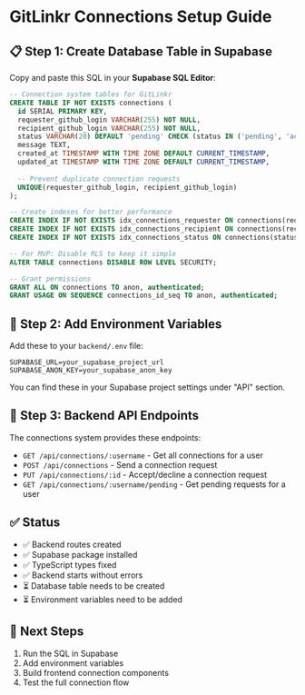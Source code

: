 # GitLinkr Connections Setup Guide

## 📋 Step 1: Create Database Table in Supabase

Copy and paste this SQL in your **Supabase SQL Editor**:

```sql
-- Connection system tables for GitLinkr
CREATE TABLE IF NOT EXISTS connections (
  id SERIAL PRIMARY KEY,
  requester_github_login VARCHAR(255) NOT NULL,
  recipient_github_login VARCHAR(255) NOT NULL,
  status VARCHAR(20) DEFAULT 'pending' CHECK (status IN ('pending', 'accepted', 'declined')),
  message TEXT,
  created_at TIMESTAMP WITH TIME ZONE DEFAULT CURRENT_TIMESTAMP,
  updated_at TIMESTAMP WITH TIME ZONE DEFAULT CURRENT_TIMESTAMP,
  
  -- Prevent duplicate connection requests
  UNIQUE(requester_github_login, recipient_github_login)
);

-- Create indexes for better performance
CREATE INDEX IF NOT EXISTS idx_connections_requester ON connections(requester_github_login);
CREATE INDEX IF NOT EXISTS idx_connections_recipient ON connections(recipient_github_login);
CREATE INDEX IF NOT EXISTS idx_connections_status ON connections(status);

-- For MVP: Disable RLS to keep it simple
ALTER TABLE connections DISABLE ROW LEVEL SECURITY;

-- Grant permissions
GRANT ALL ON connections TO anon, authenticated;
GRANT USAGE ON SEQUENCE connections_id_seq TO anon, authenticated;
```

## 🔧 Step 2: Add Environment Variables

Add these to your `backend/.env` file:

```
SUPABASE_URL=your_supabase_project_url
SUPABASE_ANON_KEY=your_supabase_anon_key
```

You can find these in your Supabase project settings under "API" section.

## 🚀 Step 3: Backend API Endpoints

The connections system provides these endpoints:

- `GET /api/connections/:username` - Get all connections for a user
- `POST /api/connections` - Send a connection request
- `PUT /api/connections/:id` - Accept/decline a connection request  
- `GET /api/connections/:username/pending` - Get pending requests for a user

## ✅ Status

- ✅ Backend routes created
- ✅ Supabase package installed
- ✅ TypeScript types fixed
- ✅ Backend starts without errors
- ⏳ Database table needs to be created
- ⏳ Environment variables need to be added

## 🎯 Next Steps

1. Run the SQL in Supabase
2. Add environment variables
3. Build frontend connection components
4. Test the full connection flow
